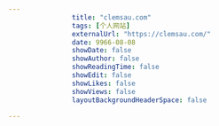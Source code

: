 ---
                title: "clemsau.com"
                tags: [个人网站]
                externalUrl: "https://clemsau.com/"
                date: 9966-08-08
                showDate: false
                showAuthor: false
                showReadingTime: false
                showEdit: false
                showLikes: false
                showViews: false
                layoutBackgroundHeaderSpace: false
                ---

